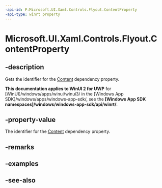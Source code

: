 ```yaml
---
-api-id: P:Microsoft.UI.Xaml.Controls.Flyout.ContentProperty
-api-type: winrt property
---
```


<!-- Property syntax
public Windows.UI.Xaml.DependencyProperty ContentProperty { get; }
-->

# Microsoft.UI.Xaml.Controls.Flyout.ContentProperty

## -description
Gets the identifier for the [Content](flyout_content.md) dependency property.

**This documentation applies to WinUI 2 for UWP** for [WinUI]/windows/apps/winui/winui3/ in the [Windows App SDK]/windows/apps/windows-app-sdk/, see the **[Windows App SDK namespaces]/windows/windows-app-sdk/api/winrt/**.

## -property-value
The identifier for the [Content](flyout_content.md) dependency property.

## -remarks

## -examples

## -see-also
